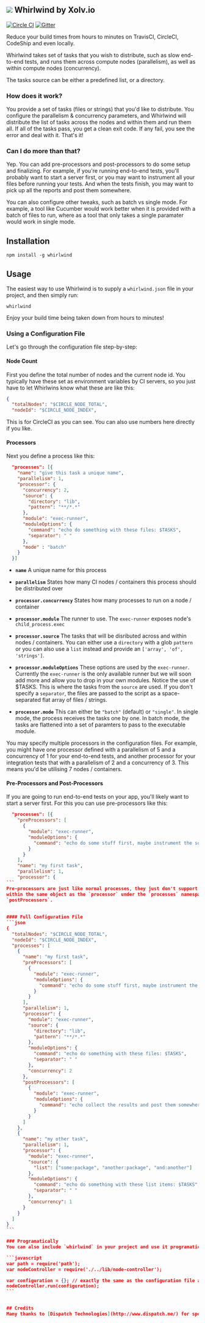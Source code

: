 ![](https://raw.githubusercontent.com/xolvio/whirlwind/develop/whirlwind.png) Whirlwind by Xolv.io 
--------------------
[![Circle CI](https://circleci.com/gh/xolvio/whirlwind.svg?style=svg)](https://circleci.com/gh/xolvio/whirlwind) [![Gitter](https://badges.gitter.im/Join%20Chat.svg)](https://gitter.im/xolvio/chimp)

Reduce your build times from hours to minutes on TravisCI, CircleCI, CodeShip and even locally.

Whirlwind takes set of tasks that you wish to distribute, such as slow end-to-end tests, and runs them across compute 
nodes (parallelism), as well as within compute nodes (concurrency).  

The tasks source can be either a predefined list, or a directory.

### How does it work?

You provide a set of tasks (files or strings) that you'd like to distribute. You configure the parallelism & concurrency
parameters, and Whirlwind will distribute the list of tasks across the nodes and within them and run them all. If all of
the tasks pass, you get a clean exit code. If any fail, you see the error and deal with it. That's it!

### Can I do more than that?

Yep. You can add pre-processors and post-processors to do some setup and finalizing. For example, if you're running 
end-to-end tests, you'll probably want to start a server first, or you may want to instrument all your files before 
running your tests. And when the tests finish, you may want to pick up all the reports and post them somewhere.

You can also configure other tweaks, such as batch vs single mode. For example, a tool like Cucumber would work better
when it is provided with a batch of files to run, where as a tool that only takes a single paramater would work in 
single mode.

## Installation

`npm install -g whirlwind`

## Usage

The easiest way to use Whirlwind is to supply a `whirlwind.json` file in your project, and then simply run:

`whirlwind`

Enjoy your build time being taken down from hours to minutes!  

### Using a Configuration File

Let's go through the configuration file step-by-step: 

#### Node Count
First you define the total number of nodes and the current node id. You typically have these set as environment 
variables by CI servers, so you just have to let Whirlwins know what these are like this:
```json
{
  "totalNodes": "$CIRCLE_NODE_TOTAL",
  "nodeId": "$CIRCLE_NODE_INDEX",
```
This is for CircleCI as you can see. You can also use numbers here directly if you like.

#### Processors
Next you define a process like this:
```json
  "processes": [{
    "name": "give this task a unique name",
    "parallelism": 1,
    "processor": {
      "concurrency": 2,
      "source": {
        "directory": "lib",
        "pattern": "**/*.*"
      },
      "module": "exec-runner",
      "moduleOptions": {
        "command": "echo do something with these files: $TASKS",
        "separator": " "
      },
      "mode" : "batch"
    }
  }]
```
* **`name`** A unique name for this process      

* **`parallelism`** States how many CI nodes / containers this process should be distributed over

* **`processor.concurrency`** States how many processes to run on a node / container

* **`processor.module`** The runner to use. The `exec-runner` exposes node's `child_process.exec`       

* **`processor.source`** The tasks that will be disributed across and within nodes / containers. You can either use a 
`directory` with a glob `pattern` or you can also use a `list` instead and provide an `['array', 'of', 'strings']`.

* **`processor.moduleOptions`** These options are used by the `exec-runner`. Currently the `exec-runner` is the only 
available runner but we will soon add more and allow you to drop in your own modules. Notice the use of $TASKS. This is 
where the tasks from the `source` are used. If you don't specify a `separator`, the files are passed to the script as a 
space-separated flat array of files / strings.

* **`processor.mode`** This can either be `"batch"` (default) or `"single"`. In single mode, the process receives the 
tasks one by one. In batch mode, the tasks are flattened into a set of paramters to pass to the executable module.

You may specify multiple processors in the configuration files. For example, you might have one processor defined with 
a parallelism of 5 and a concurrency of 1 for your end-to-end tests, and another processor for your integration tests 
that with a parallelism of 2 and a concurrency of 3. This means you'd be utilising 7 nodes / containers. 

#### Pre-Processors and Post-Processors

If you are going to run end-to-end tests on your app, you'll likely want to start a server first. For this you can use
pre-processors like this:

````json
  "processes": [{
    "preProcessors": [
      {
        "module": "exec-runner",
        "moduleOptions": {
          "command": "echo do some stuff first, maybe instrument the source files then start a server"
        }
      }
    ],
    "name": "my first task",
    "parallelism": 1,
    "processor": {
```
Pre-processors are just like normal processes, they just don't support parallelism or concurrency. They are defined 
within the same object as the `processor` under the `processes` namespace. The exact same thing works for 
`postProcessors`.
   
   
#### Full Configuration File
```json
{
  "totalNodes": "$CIRCLE_NODE_TOTAL",
  "nodeId": "$CIRCLE_NODE_INDEX",
  "processes": [
    {
      "name": "my first task",
      "preProcessors": [
        {
          "module": "exec-runner",
          "moduleOptions": {
            "command": "echo do some stuff first, maybe instrument the source files then start a server"
          }
        }
      ],
      "parallelism": 1,
      "processor": {
        "module": "exec-runner",
        "source": {
          "directory": "lib",
          "pattern": "**/*.*"
        },
        "moduleOptions": {
          "command": "echo do something with these files: $TASKS",
          "separator": " "
        },
        "concurrency": 2
      },
      "postProcessors": [
        {
          "module": "exec-runner",
          "moduleOptions": {
            "command": "echo collect the results and post them somewhere"
          }
        }
      ]
    },
    {
      "name": "my other task",
      "parallelism": 1,
      "processor": {
        "module": "exec-runner",
        "source": {
          "list": ["some:package", "another:package", "and:another"]
        },
        "moduleOptions": {
          "command": "echo do something with these list items: $TASKS",
          "separator": " "
        },
        "concurrency": 1
      }
    }
  ]
}
```

### Programatically
You can also include `whirlwind` in your project and use it programatically like this:

```javascript
var path = require('path');
var nodeController = require('./../lib/node-controller');

var configuration = {}; // exactly the same as the configuration file above
nodeController.run(configuration);
```


## Credits
Many thanks to [Dispatch Technologies](http://www.dispatch.me/) for sponsoring this work and for being such a great member of the Open Source community. You should check out their [repository](https://github.com/dispatchme) for some more OSS from their awesome team.
